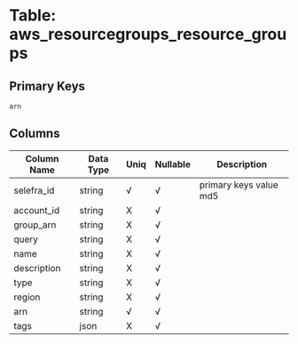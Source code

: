 # Table: aws_resourcegroups_resource_groups

## Primary Keys 

```
arn
```


## Columns 

|  Column Name   |  Data Type  | Uniq | Nullable | Description | 
|  ----  | ----  | ----  | ----  | ---- | 
| selefra_id | string | √ | √ | primary keys value md5 | 
| account_id | string | X | √ |  | 
| group_arn | string | X | √ |  | 
| query | string | X | √ |  | 
| name | string | X | √ |  | 
| description | string | X | √ |  | 
| type | string | X | √ |  | 
| region | string | X | √ |  | 
| arn | string | √ | √ |  | 
| tags | json | X | √ |  | 


